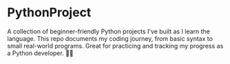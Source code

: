 # PythonProject
A collection of beginner-friendly Python projects I've built as I learn the language. This repo documents my coding journey, from basic syntax to small real-world programs. Great for practicing and tracking my progress as a Python developer. 🚀🐍
